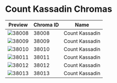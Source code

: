 # Count Kassadin Chromas



| Preview | Chroma ID | Name |
|---------|-----------|------|
| ![38008](https://raw.communitydragon.org/latest/plugins/rcp-be-lol-game-data/global/default/v1/champion-chroma-images/38/38008.png) | 38008 | Count Kassadin |
| ![38009](https://raw.communitydragon.org/latest/plugins/rcp-be-lol-game-data/global/default/v1/champion-chroma-images/38/38009.png) | 38009 | Count Kassadin |
| ![38010](https://raw.communitydragon.org/latest/plugins/rcp-be-lol-game-data/global/default/v1/champion-chroma-images/38/38010.png) | 38010 | Count Kassadin |
| ![38011](https://raw.communitydragon.org/latest/plugins/rcp-be-lol-game-data/global/default/v1/champion-chroma-images/38/38011.png) | 38011 | Count Kassadin |
| ![38012](https://raw.communitydragon.org/latest/plugins/rcp-be-lol-game-data/global/default/v1/champion-chroma-images/38/38012.png) | 38012 | Count Kassadin |
| ![38013](https://raw.communitydragon.org/latest/plugins/rcp-be-lol-game-data/global/default/v1/champion-chroma-images/38/38013.png) | 38013 | Count Kassadin |